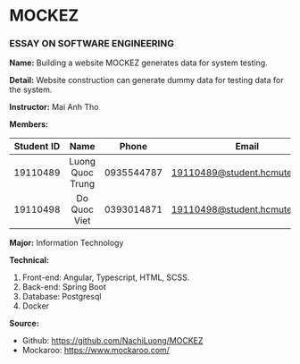 # MOCKEZ

### ESSAY ON SOFTWARE ENGINEERING

**Name:** Building a website MOCKEZ generates data for system testing.

**Detail:** Website construction can generate dummy data for testing data for the system.

**Instructor:** Mai Anh Tho

**Members:**

| Student ID |       Name       |   Phone    |             Email              |
|:----------:|:----------------:|:----------:|:------------------------------:|
|  19110489  | Luong Quoc Trung | 0935544787 | 19110489@student.hcmute.edu.vn |
|  19110498  |   Do Quoc Viet   | 0393014871 | 19110498@student.hcmute.edu.vn |

**Major:** Information Technology

**Technical:**
1. Front-end: Angular, Typescript, HTML, SCSS.
2. Back-end: Spring Boot
3. Database: Postgresql
4. Docker

**Source:**

* Github: https://github.com/NachiLuong/MOCKEZ
* Mockaroo: https://www.mockaroo.com/
